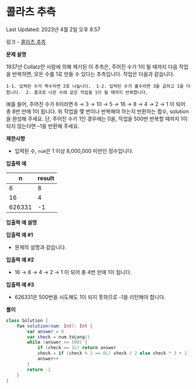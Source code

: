 # 콜라츠 추측

Last Updated: 2023년 4월 2일 오후 8:57

링크 - [콜라츠 추측](https://school.programmers.co.kr/learn/courses/30/lessons/12943)

**문제 설명**

1937년 Collatz란 사람에 의해 제기된 이 추측은, 주어진 수가 1이 될 때까지 다음 작업을 반복하면, 모든 수를 1로 만들 수 있다는 추측입니다. 작업은 다음과 같습니다.

`1-1. 입력된 수가 짝수라면 2로 나눕니다. 
 1-2. 입력된 수가 홀수라면 3을 곱하고 1을 더합니다. 
 2. 결과로 나온 수에 같은 작업을 1이 될 때까지 반복합니다.`

예를 들어, 주어진 수가 6이라면 6 → 3 → 10 → 5 → 16 → 8 → 4 → 2 → 1 이 되어 총 8번 만에 1이 됩니다. 위 작업을 몇 번이나 반복해야 하는지 반환하는 함수, solution을 완성해 주세요. 단, 주어진 수가 1인 경우에는 0을, 작업을 500번 반복할 때까지 1이 되지 않는다면 –1을 반환해 주세요.

****제한사항****

- 입력된 수, `num`은 1 이상 8,000,000 미만인 정수입니다.

****입출력 예****

| n | result |
| --- | --- |
| 6 | 8 |
| 16 | 4 |
| 626331 | -1 |

****입출력 예 설명****

**입출력 예 #1**

- 문제의 설명과 같습니다.

**입출력 예 #2**

- 16 → 8 → 4 → 2 → 1 이 되어 총 4번 만에 1이 됩니다.

**입출력 예 #3**

- 626331은 500번을 시도해도 1이 되지 못하므로 -1을 리턴해야 합니다.

**풀이**

```kotlin
class Solution {
    fun solution(num: Int): Int {
        var answer = 0
        var check = num.toLong()
        while (answer <= 500) {
            if (check == 1L) return answer
            check = if (check % 2 == 0L) check / 2 else check * 3 + 1
            answer++
        }
        return -1
    }
}
```